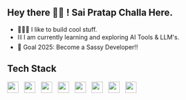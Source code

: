 ## Hey there 👋🏻 ! Sai Pratap Challa Here.

- 👩🏻‍💻 I like to build cool stuff.
- ⛓️ I am currently learning and exploring AI Tools & LLM's.
- 🎯 Goal 2025: Become a Sassy Developer!!



## Tech Stack
<img align="left" width="26px" src="https://cdn.jsdelivr.net/gh/devicons/devicon/icons/html5/html5-original.svg" style="padding-right:10px;" />
<img align="left" width="26px" src="https://cdn.jsdelivr.net/gh/devicons/devicon/icons/css3/css3-plain.svg" style="padding-right:10px;" />
<img align="left" width="26px" src="https://cdn.jsdelivr.net/gh/devicons/devicon/icons/javascript/javascript-original.svg"  style="padding-right:10px;"/>
<img align="left" width="26px" src="https://cdn.jsdelivr.net/gh/devicons/devicon/icons/react/react-original.svg" style="padding-right:10px;"/>
<img align="left" width="26px" src="https://cdn.jsdelivr.net/gh/devicons/devicon/icons/python/python-original.svg" style="padding-right:10px;"/>    
<img align="left" width="26px" src="https://cdn.jsdelivr.net/gh/devicons/devicon/icons/java/java-original.svg" style="padding-right:10px;"/>
<img align="left" width="26px" src="https://cdn.jsdelivr.net/gh/devicons/devicon/icons/nextjs/nextjs-line.svg" style="padding-right:10px;"/>
<img align="left" width="26px" src="https://cdn.jsdelivr.net/gh/devicons/devicon/icons/typescript/typescript-original.svg" style="padding-right:10px;"/>
               
<br />


